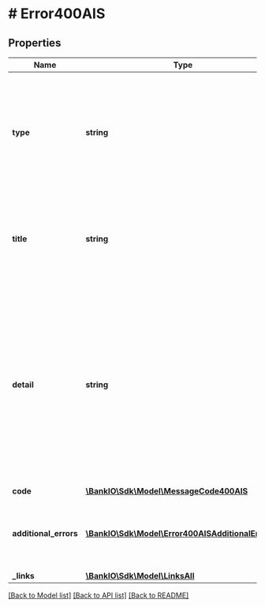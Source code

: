 # # Error400AIS

## Properties

Name | Type | Description | Notes
------------ | ------------- | ------------- | -------------
**type** | **string** | A URI reference [RFC3986] that identifies the problem type.  Remark For Future: These URI will be provided by NextGenPSD2 in future. | 
**title** | **string** | Short human readable description of error type.  Could be in local language.  To be provided by ASPSPs. | [optional] 
**detail** | **string** | Detailed human readable text specific to this instance of the error.  XPath might be used to point to the issue generating the error in addition. Remark for Future: In future, a dedicated field might be introduced for the XPath. | [optional] 
**code** | [**\BankIO\Sdk\Model\MessageCode400AIS**](MessageCode400AIS.md) |  | 
**additional_errors** | [**\BankIO\Sdk\Model\Error400AISAdditionalErrors[]**](Error400AISAdditionalErrors.md) | Array of Error Information Blocks.  Might be used if more than one error is to be communicated | [optional] 
**_links** | [**\BankIO\Sdk\Model\LinksAll**](LinksAll.md) |  | [optional] 

[[Back to Model list]](../../README.md#documentation-for-models) [[Back to API list]](../../README.md#documentation-for-api-endpoints) [[Back to README]](../../README.md)


